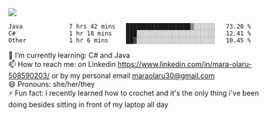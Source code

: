 

 <img align="center" src="https://github-readme-stats.vercel.app/api?username=MaraxD&theme=github_dark&show_icons=true&count_private=true"/>
 <br/>

<!--START_SECTION:waka-->

```text
Java             7 hrs 42 mins   ██████████████████▒░░░░░░   73.20 %
C#               1 hr 18 mins    ███░░░░░░░░░░░░░░░░░░░░░░   12.41 %
Other            1 hr 6 mins     ██▓░░░░░░░░░░░░░░░░░░░░░░   10.45 %
```

<!--END_SECTION:waka-->
<!--[![willianrod's wakatime stats](https://github-readme-stats.vercel.app/api/wakatime?username=MaraxD)](https://github.com/anuraghazra/github-readme-stats)-->

🌱 I’m currently learning: C# and Java <br/>
📫 How to reach me: on Linkedin https://www.linkedin.com/in/mara-olaru-508590203/ or by my personal email maraolaru30@gmail.com <br/>
😄 Pronouns: she/her/they <br/>
⚡ Fun fact: i recently learned how to crochet and it's the only thing i've been doing besides sitting in front of my laptop all day <br/>
 
